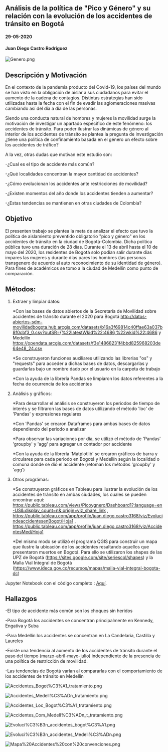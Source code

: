 ## Análisis de la política de "Pico y Género" y su relación con la evolución de los accidentes de tránsito en Bogotá  

#### 29-05-2020
#### Juan Diego Castro Rodríguez

![Genero.png](https://github.com/Juan-Diego-Castro/MCPP_Juan.Castro/blob/master/Proyecto%20Final/Im%C3%A1genes/Genero.png)

## Descripción y Motivación
En el contexto de la pandemia producto del Covid-19, los países del mundo se han visto en la obligación de aislar a sus ciudadanos para evitar el aumento de la cadena de contagios.  Distintas estrategias han sido utilizadas hasta la fecha con el fin de evadir las aglomeraciones masivas cambiando así del día a día de las personas.

Siendo una conducta natural de hombres y mujeres la movilidad surge la motivación de investigar un apartado específico de este fenómeno: los accidentes de tránsito. Para poder ilustrar las dinámicas de género al interior de los accidentes de tránsito se plantea la pregunta de investigación ¿tiene una política de confinamiento basada en el género un efecto sobre los accidentes de tráfico?

A la vez, otras dudas que motivan este estudio son:

-¿Cual es el tipo de accidente más común?

-¿Qué localidades concentran la mayor cantidad de accidentes?

-¿Cómo evolucionan los accidentes ante restricciones de movilidad?

-¿Existen momentos del año donde los accidentes tienden a aumentar?

-¿Estas tendencias se mantienen en otras ciudades de Colombia?

## Objetivo
El presenten trabajo se plantea la meta de analizar el efecto que tuvo la política de aislamiento preventido obligatorio "pico y género" en los accidentes de tránsito en la ciudad de Bogotá-Colombia. Dicha política pública tuvo una duración de 28 días. Durante el 13 de abril hasta el 10 de mayo del 2020, los residentes de Bogotá solo podían salir durante días impares las mujeres y durante días pares los hombres (las personas transgenero de acuerdo al auto reconocimiento de su identidad de género). Para fines de académicos se tomo a la ciudad de Medellín como punto de comparación.


## Métodos:
1. Extraer y limpiar datos:

    *Con las bases de datos abiertos de la Secretaría de Movilidad sobre accidentes de tránsito durante el 2020 para Bogotá http://datos-abiertos-sdm-movilidadbogota.hub.arcgis.com/datasets/b16a3f69814c40ffae63a037b8f0cbf3_0.csv?outSR={%22latestWkid%22:4686,%22wkid%22:4686 y Medellín https://opendata.arcgis.com/datasets/f3e14868231f4bbd825968203de64e48_24.csv 
    
    *Se construyeron funciones auxiliares utilizando las librerias "os" y "requests" para acceder a dichas bases de datos, descargarlas y guardarlas bajo un nombre dado por el usuario en la carpeta de trabajo
    
    *Con la ayuda de la librería Pandas se limpiaron los datos referentes a la fecha de ocurrencia de los accidentes
    
    
2. Análisis y gráficos:

    *Para desarrollar el análisis se construyeron los periodos de tiempo de interés y se filtraron las bases de datos utilizando el método 'loc' de 'Pandas' y expresiones regulares
    
    *Con 'Pandas' se crearon Dataframes para ambas bases de datos dependiendo del periodo a analizar
    
    *Para observar las variaciones por día, se utilizó el método de 'Pandas' 'groupby' y 'agg' para agregar un contador por accidente
    
    *Con la ayuda de la librería 'Matplotlib' se crearon gráficos de barra y circulares para cada periodo en Bogotá y Medellín según la localidad o comuna donde se dió el accidente (retoman los métodos 'groupby' y 'agg')
    
    
3. Otros prográmas:

    *Se construyeron gráficos en Tableau para ilustrar la evolución de los accidentes de tránsito en ambas ciudades, los cuales se pueden encontrar aquí: https://public.tableau.com/views/Picoygnero/Dashboard1?:language=en-US&:display_count=n&:origin=viz_share_link , https://public.tableau.com/app/profile/juan.diego.castro3168/viz/EvolucindeaccidentesenBogot/Hoja1 , https://public.tableau.com/app/profile/juan.diego.castro3168/viz/AccidentesMed/Hoja1
    
    *Del mismo modo se utilizó el programa QGIS para construir un mapa que ilustre la ubicación de los accidentes resaltando aquellos que presentaron muertos en Bogotá. Para ello se utilizaron los shapes de las UPZ de Bogotá (https://sites.google.com/site/seriescol/shapes) y la Malla Vial Integral de Bogotá (https://www.ideca.gov.co/recursos/mapas/malla-vial-integral-bogota-dc)
    



Jupyter Notebook con el código completo : [Aquí](./Pico_y_género.ipynb).

## Hallazgos 

-El tipo de accidente más común son los choques sin heridos

-Para Bogotá los accidentes se concentran principalmente en Kennedy, Engativa y Suba

-Para Medellín los accidentes se concentran en La Candelaria, Castilla y Laureles

-Existe una tendencia al aumento de los accidentes de tránsito durante el paso del tiempo (marzo-abril-mayo-julio) independiente de la presencia de una política de restricción de movilidad.

-Las tendencias de Bogotá varían al compararlas con el comportamiento de los accidentes de tránsito en Medellín

![Accidentes_Bogot%C3%A1_tratamiento.png](https://github.com/Juan-Diego-Castro/MCPP_Juan.Castro/blob/master/Proyecto%20Final/Im%C3%A1genes/Accidentes_Bogot%C3%A1_tratamiento.png)

![Accidentes_Medell%C3%ADn_tratamiento.png](https://github.com/Juan-Diego-Castro/MCPP_Juan.Castro/blob/master/Proyecto%20Final/Im%C3%A1genes/Accidentes_Com_Medell%C3%ADn_t_tratamiento.png)

![Accidentes_Loc_Bogot%C3%A1_tratamiento.png](https://github.com/Juan-Diego-Castro/MCPP_Juan.Castro/blob/master/Proyecto%20Final/Im%C3%A1genes/Accidentes_Loc_Bogot%C3%A1_tratamiento.png)

![Accidentes_Com_Medell%C3%ADn_t_tratamiento.png](https://github.com/Juan-Diego-Castro/MCPP_Juan.Castro/blob/master/Proyecto%20Final/Im%C3%A1genes/Accidentes_Com_Medell%C3%ADn_t_tratamiento.png)

![Evoluci%C3%B3n_accidentes_bogot%C3%A1.png](https://github.com/Juan-Diego-Castro/MCPP_Juan.Castro/blob/master/Proyecto%20Final/Im%C3%A1genes/Evoluci%C3%B3n_accidentes_bogot%C3%A1.png)

![Evoluci%C3%B3n_accidentes_Medell%C3%ADn.png](https://github.com/Juan-Diego-Castro/MCPP_Juan.Castro/blob/master/Proyecto%20Final/Im%C3%A1genes/Evoluci%C3%B3n_accidentes_Medell%C3%ADn.png)

![Mapa%20Accidentes%20con%20convenciones.png](https://github.com/Juan-Diego-Castro/MCPP_Juan.Castro/blob/master/Proyecto%20Final/Im%C3%A1genes/Mapa%20Accidentes%20con%20convenciones.png)
